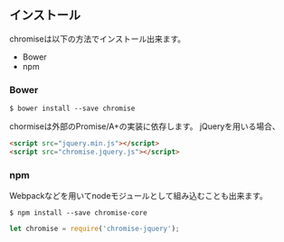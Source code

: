 ## インストール

chromiseは以下の方法でインストール出来ます。

* Bower
* npm

### Bower

```
$ bower install --save chromise
```

chormiseは外部のPromise/A+の実装に依存します。
jQueryを用いる場合、

```html
<script src="jquery.min.js"></script>
<script src="chromise.jquery.js"></script>
```

### npm

Webpackなどを用いてnodeモジュールとして組み込むことも出来ます。

```
$ npm install --save chromise-core
```

```javascript
let chromise = require('chromise-jquery');
```
